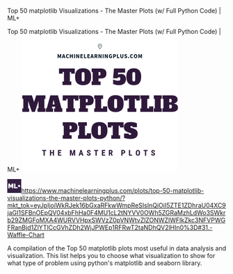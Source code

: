 Top 50 matplotlib Visualizations - The Master Plots (w/ Full Python Code) | ML+

Top 50 matplotlib Visualizations - The Master Plots (w/ Full Python Code) | ML+
![](../_resources/81321c221fb38c6673efc70629fe099b.png)

![](../_resources/a3d12d8a099303c234e8caffc8fc7d75.png)https://www.machinelearningplus.com/plots/top-50-matplotlib-visualizations-the-master-plots-python/?mkt_tok=eyJpIjoiWkRJek16bGxaRFkwWmpReSIsInQiOiI5ZTE1ZDhraU04XC9jaGI1SFBnOEpQV04xbFhHa0F4MU1cL2tNYVV0OWh5ZGRaMzhLdWo3SWkrb29ZMGFoMXA4WURVVHpxSWVzZ0pVNWtvZlZONWZIWFlkZkc3NFVPWGFRanBjd1ZlYTlCcGVhZDh2WjJPWEp1RFRwT2taNDhQV2lHIn0%3D#31.-Waffle-Chart

A compilation of the Top 50 matplotlib plots most useful in data analysis and visualization. This list helps you to choose what visualization to show for what type of problem using python's matplotlib and seaborn library.